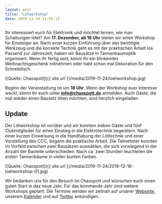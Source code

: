 ```yaml
---
layout: post
title: "Lötworkshop"
date: 2019-11-24 11:55:13
---
```

Ihr interessiert euch für Elektronik und möchtet lernen, wie man Schaltungen lötet? Am **17. Dezember, ab 18 Uhr** bieten wir einen Workshop für Einsteiger an. Nach einer kurzen Einführung über das benötigte Werkzeug und die korrekte Technik geht es mit der praktischen Arbeit los. Passend zur Jahreszeit, haben wir Bausätze in Tannenbaumoptik organisiert. Wenn ihr fertig seid, könnt ihr ein blinkendes Weihnachtsgeschenk mitnehmen oder habt schon mal Dekoration für den Schreibtisch.

![Quelle: Chaospott]({{ site.url }}/media/2019-11-24/loetworkshop.jpg)

Beginn der Veranstaltung ist um **18 Uhr**. Wenn der Workshop euer Interesse weckt, könnt ihr euch unter **info@chaospott.de** anmelden. Auch Gäste, die mal wieder einen Bausatz löten möchten, sind herzlich eingeladen.

## Update

Der Lötworkshop ist vorüber und wir konnten sieben Gäste und fünf Clubmitglieder für einen Einstieg in die Elektrotechnik begeistern. Nach einer kurzen Einweisung in die Handhabung der Löttechnik und einer Vorstellung des CCC, begann die praktische Arbeit. Die Teilnehmer konnten im Vorfeld zwischen zwei Bausätzen auswählen, die sich vorwiegend in der Anzahl der Bauteile unterschieden. Nach ca. zwei Stunden leuchteten die ersten Tannenbäume in vielen bunten Farben.

![Quelle: Chaospott]({{ site.url }}/media/2019-11-24/2019-12-18-loetworkshop-01.jpg)

Wir bedanken uns für den Besuch im Chaospott und wünschen euch einen guten Start in das neue Jahr. Für das kommende Jahr sind weitere Workshops geplant. Die Termine werden wir zeitnah auf unserer [Webseite](https://chaospott.de/), unserem [Kalender](https://chaospott.de/calendar.html) und auf [Twitter](https://twitter.com/chaospott) ankündigen.
